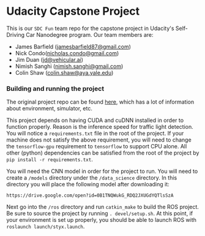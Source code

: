 # Udacity Capstone Project 

This is our `SDC Fun` team repo for the capstone project in Udacity's Self-Driving Car Nanodegree 
program.  Our team members are:

 * James Barfield (jamesbarfield87@gmail.com)
 * Nick Condo(nicholas.condo@gmail.com)
 * Jim Duan (jd@vehicular.ai)
 * Nimish Sanghi (nimish.sanghi@gmail.com)
 * Colin Shaw (colin.shaw@aya.yale.edu)


### Building and running the project

The original project repo can be found [here](https://github.com/udacity/CarND-Capstone), 
which has a lot of information about environment, simulator, etc.

This project depends on having CUDA and cuDNN installed in order to function
properly.  Reason is the inference speed for traffic light detection.  You will
notice a `requirements.txt` file in the root of the project.  If your machine does
not satisfy the above requirement, you will need to change the `tensorflow-gpu`
requirement to `tensorflow` to support CPU alone.  All other (python) dependencies
can be satisfied from the root of the project by `pip install -r requirements.txt`.  

You will need the CNN model in order for the project to run. You will need to create
a `/models` directory under the `/data_science` directory.  In this directory you
will place the following model after downloading it:

```
https://drive.google.com/open?id=0B1TNQWukG_RDQ2JXUGdYQTlsSzA
```

Next go into the `/ros` directory and run `catkin_make` to build the ROS project.  Be 
sure to source the project by running `. devel/setup.sh`.  At this point, if your 
environment is set up properly, you should be able to launch ROS with 
`roslaunch launch/styx.launch`.

